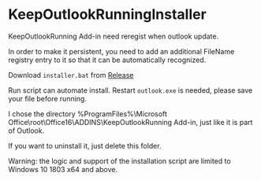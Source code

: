 # KeepOutlookRunningInstaller

KeepOutlookRunning Add-in need reregist when outlook update.

In order to make it persistent, you need to add an additional FileName registry entry to it so that it can be automatically recognized.

Download `installer.bat` from [Release](https://github.com/wuyilingwei/KeepOutlookRunningInstaller/releases/)

Run script can automate install. Restart `outlook.exe` is needed, please save your file before running.

I chose the directory %ProgramFiles%\Microsoft Office\root\Office16\ADDINS\KeepOutlookRunning Add-in\, just like it is part of Outlook. 

If you want to uninstall it, just delete this folder.

Warning: the logic and support of the installation script are limited to Windows 10 1803 x64 and above.
